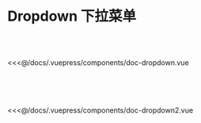# Dropdown 下拉菜单
<br/>

<doc-dropdown />

<br>

<<<@/docs/.vuepress/components/doc-dropdown.vue

<br>
<br>

<doc-dropdown2 />

<br>


<<<@/docs/.vuepress/components/doc-dropdown2.vue


